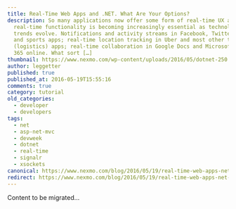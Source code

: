 ```yaml
---
title: Real-Time Web Apps and .NET. What Are Your Options?
description: So many applications now offer some form of real-time UX and
  real-time functionality is becoming increasingly essential as technology
  trends evolve. Notifications and activity streams in Facebook, Twitter, news
  and sports apps; real-time location tracking in Uber and most other taxi
  (logistics) apps; real-time collaboration in Google Docs and Microsoft Office
  365 online. What sort […]
thumbnail: https://www.nexmo.com/wp-content/uploads/2016/05/dotnet-250.png
author: leggetter
published: true
published_at: 2016-05-19T15:55:16
comments: true
category: tutorial
old_categories:
  - developer
  - developers
tags:
  - net
  - asp-net-mvc
  - devweek
  - dotnet
  - real-time
  - signalr
  - xsockets
canonical: https://www.nexmo.com/blog/2016/05/19/real-time-web-apps-net-options
redirect: https://www.nexmo.com/blog/2016/05/19/real-time-web-apps-net-options
---
```

Content to be migrated...